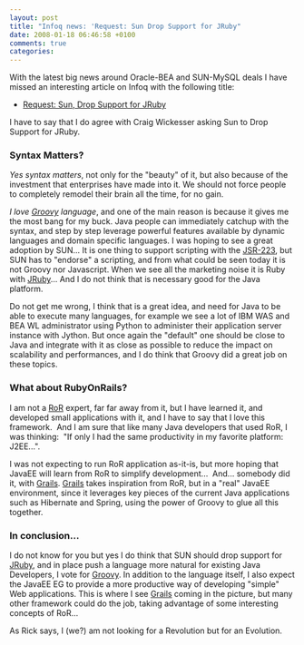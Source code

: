 ```yaml
---
layout: post
title: "Infoq news: 'Request: Sun Drop Support for JRuby"
date: 2008-01-18 06:46:58 +0100
comments: true
categories:
---
```

With the latest big news around Oracle-BEA and SUN-MySQL deals I have missed an interesting article on Infoq with the following title:

* [Request: Sun, Drop Support for JRuby](http://www.infoq.com/news/2008/01/sun_drop_jruby)

I have to say that I do agree with Craig Wickesser asking Sun to Drop Support for JRuby.

### Syntax Matters?

*Yes syntax matters*, not only for the "beauty" of it, but also because of the investment that enterprises have made into it. We should not force people to completely remodel their brain all the time, for no gain. 

*I love [Groovy](http://groovy.codehaus.org/) language*, and one of the main reason is because it gives me the most bang for my buck. Java people can immediately catchup with the syntax, and step by step leverage powerful features available by dynamic languages and domain specific languages. I was hoping to see a great adoption by SUN... It is one thing to support scripting with the [JSR-223](http://jcp.org/en/jsr/detail?id=223), but SUN has to "endorse" a scripting, and from what could be seen today it is not Groovy nor Javascript. When we see all the marketing noise it is Ruby with [JRuby](http://jruby.codehaus.org/)... And I do not think that is necessary good for the Java platform.


Do not get me wrong, I think that is a great idea, and need for Java to be able to execute many languages, for example we see a lot of IBM WAS and BEA WL administrator using Python to administer their application server instance with Jython. But once again the "default" one should be close to Java and integrate with it as close as possible to reduce the impact on scalability and performances, and I do think that Groovy did a great job on these topics.

### What about RubyOnRails?

I am not a [RoR](http://rubyonrails.com/) expert, far far away from it, but I have learned it, and developed small applications with it, and I have to say that I love this framework.  And I am sure that like many Java developers that used RoR, I was thinking:  "If only I had the same productivity in my favorite platform: J2EE...".

I was not expecting to run RoR application as-it-is, but more hoping that JavaEE will learn from RoR to simplify development...  And... somebody did it, with [Grails](http://grails.codehaus.org/). [Grails](http://grails.codehaus.org/) takes inspiration from RoR, but in a "real" JavaEE environment, since it leverages key pieces of the current Java applications such as Hibernate and Spring, using the power of Groovy to glue all this together.

### In conclusion...

I do not know for you but yes I do think that SUN should drop support for [JRuby](http://jruby.codehaus.org/), and in place push a language more natural for existing Java Developers, I vote for [Groovy](http://groovy.codehaus.org/). In addition to the language itself, I also expect the JavaEE EG to provide a more productive way of developing "simple" Web applications. This is where I see [Grails](http://grails.org/) coming in the picture, but many other framework could do the job, taking advantage of some interesting concepts of RoR...

As Rick says, I (we?) am not looking for a Revolution but for an Evolution.
